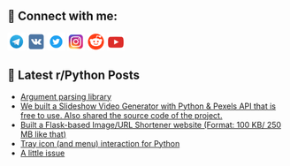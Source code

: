 ## 🔎 Connect with me:
[<img src="https://github.com/bullbesh/bullbesh/blob/main/images/Telegram.png" width="32" height="32" />](https://t.me/bullbesh)
[<img src="https://github.com/bullbesh/bullbesh/blob/main/images/VK.png" width="32" height="32" />](https://vk.com/bullbesh)
[<img src="https://github.com/bullbesh/bullbesh/blob/main/images/Twitter.png" width="32" height="32" />](https://twitter.com/bullbesh1)
[<img src="https://github.com/bullbesh/bullbesh/blob/main/images/Instagram.png" width="32" height="32" />](https://www.instagram.com/bullbesh)
[<img src="https://github.com/bullbesh/bullbesh/blob/main/images/Reddit.png" width="32" height="32" />](https://www.reddit.com/user/bullbesh)
[<img src="https://github.com/bullbesh/bullbesh/blob/main/images/YouTube.png" width="32" height="32" />](https://www.youtube.com/channel/UCtfjRs6uzgq5mfm8S06WTcg)

## 📕 Latest r/Python Posts
<!-- BLOG-POST-LIST:START -->
- [Argument parsing library](https://www.reddit.com/r/Python/comments/w5aqsc/argument_parsing_library/)
- [We built a Slideshow Video Generator with Python &amp; Pexels API that is free to use. Also shared the source code of the project.](https://www.reddit.com/r/Python/comments/w5ah3w/we_built_a_slideshow_video_generator_with_python/)
- [Built a Flask-based Image/URL Shortener website &lpar;Format: 100 KB/ 250 MB like that&rpar;](https://www.reddit.com/r/Python/comments/w5abm6/built_a_flaskbased_imageurl_shortener_website/)
- [Tray icon &lpar;and menu&rpar; interaction for Python](https://www.reddit.com/r/Python/comments/w5a2qg/tray_icon_and_menu_interaction_for_python/)
- [A little issue](https://www.reddit.com/r/Python/comments/w58vka/a_little_issue/)
<!-- BLOG-POST-LIST:END -->
